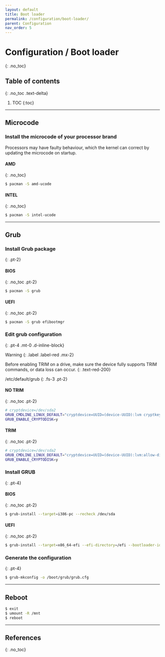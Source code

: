 ```yaml
---
layout: default
title: Boot loader
permalink: /configuration/boot-loader/
parent: Configuration
nav_order: 5
---
```


# Configuration / Boot loader
{: .no_toc}

## Table of contents
{: .no_toc .text-delta}

1. TOC
{:toc}

---

## Microcode

### Install the microcode of your processor brand

Processors may have faulty behaviour, which the kernel can correct by updating the microcode on startup.

#### AMD
{: .no_toc}

```bash
$ pacman -S amd-ucode
```

#### INTEL
{: .no_toc}

```bash
$ pacman -S intel-ucode
```

---

## Grub

### Install Grub package
{: .pt-2}

#### BIOS
{: .no_toc .pt-2}

```bash
$ pacman -S grub
```

#### UEFI
{: .no_toc .pt-2}

```bash
$ pacman -S grub efibootmgr
```

### Edit grub configuration
{: .pt-4 .mt-0 .d-inline-block}

Warning
{: .label .label-red .mx-2}

Before enabling TRIM on a drive, make sure the device fully supports TRIM commands, or data loss can occur.
{: .text-red-200}

/etc/default/grub
{: .fs-3 .pt-2}

#### NO TRIM
{: .no_toc .pt-2}

```bash
# cryptdevice=/dev/sda2
GRUB_CMDLINE_LINUX_DEFAULT="cryptdevice=UUID=(device-UUID):lvm cryptkey=rootfs:/etc/luks-keys/lvm root=/dev/grp/root loglevel=3 quiet"
GRUB_ENABLE_CRYPTODISK=y
```

#### TRIM
{: .no_toc .pt-2}

```bash
# cryptdevice=/dev/sda2
GRUB_CMDLINE_LINUX_DEFAULT="cryptdevice=UUID=(device-UUID):lvm:allow-discards cryptkey=rootfs:/etc/luks-keys/lvm root=/dev/grp/root loglevel=3 quiet"
GRUB_ENABLE_CRYPTODISK=y
```

### Install GRUB
{: .pt-4}

#### BIOS
{: .no_toc .pt-2}

```bash
$ grub-install --target=i386-pc --recheck /dev/sda
```

#### UEFI
{: .no_toc .pt-2}

```bash
$ grub-install --target=x86_64-efi --efi-directory=/efi --bootloader-id=GRUB --recheck
```

### Generate the configuration
{: .pt-4}

```bash
$ grub-mkconfig -o /boot/grub/grub.cfg
```

---

## Reboot

```bash
$ exit
$ umount -R /mnt
$ reboot
```

---

## References
{: .no_toc}
